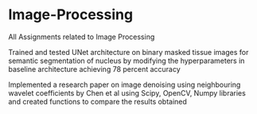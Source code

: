 # Image-Processing

All Assignments related to Image Processing

Trained and tested UNet architecture on binary masked tissue images for semantic segmentation of nucleus by modifying the hyperparameters 
in baseline architecture achieving 78 percent accuracy

Implemented a research paper on image denoising using neighbouring wavelet coefficients by Chen et al using Scipy, OpenCV, Numpy libraries 
and created functions to compare the results obtained
